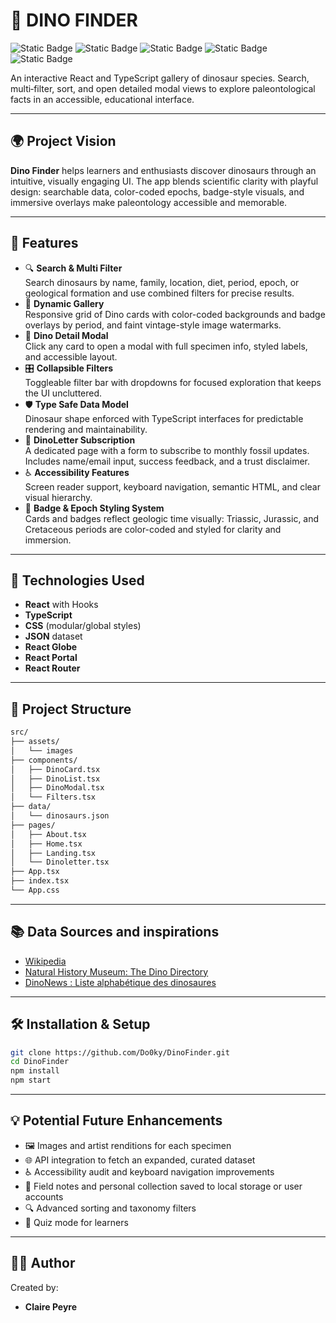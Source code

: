 # 🦕 DINO FINDER

![Static Badge](https://img.shields.io/badge/React-blue?style=plastic&logo=react&color=61DBFB)
![Static Badge](https://img.shields.io/badge/TypeScript-blue?style=plastic&logo=typescript)
![Static Badge](https://img.shields.io/badge/npm-red?style=plastic&logo=npm&color=CB3837)
![Static Badge](https://img.shields.io/badge/CSS3-blue?style=plastic&logo=css&color=2965f1)
![Static Badge](https://img.shields.io/badge/Git-blue?style=plastic&logo=git&color=f14e32)

An interactive React and TypeScript gallery of dinosaur species.
Search, multi‑filter, sort, and open detailed modal views to explore paleontological facts in an accessible, educational interface.

---

## 🌍 Project Vision

**Dino Finder** helps learners and enthusiasts discover dinosaurs through an intuitive, visually engaging UI. The app blends scientific clarity with playful design: searchable data, color-coded epochs, badge-style visuals, and immersive overlays make paleontology accessible and memorable.

---

## 🚀 Features

- 🔍 **Search & Multi Filter**  
    Search dinosaurs by name, family, location, diet, period, epoch, or geological formation and use combined filters for precise results.
- 🦖 **Dynamic Gallery**   
  Responsive grid of Dino cards with color-coded backgrounds and badge overlays by period, and faint vintage-style image watermarks.
- 📘 **Dino Detail Modal**  
  Click any card to open a modal with full specimen info, styled labels, and accessible layout.
- 🎛️ **Collapsible Filters**  
  Toggleable filter bar with dropdowns for focused exploration that keeps the UI uncluttered.
- 🛡️ **Type Safe Data Model**  
  Dinosaur shape enforced with TypeScript interfaces for predictable rendering and maintainability.
- 💌 **DinoLetter Subscription**  
  A dedicated page with a form to subscribe to monthly fossil updates. Includes name/email input, success feedback, and a trust disclaimer.
- ♿ **Accessibility Features**  
  Screen reader support, keyboard navigation, semantic HTML, and clear visual hierarchy.
- 🎨 **Badge & Epoch Styling System**  
  Cards and badges reflect geologic time visually: Triassic, Jurassic, and Cretaceous periods are color-coded and styled for clarity and immersion.


---

## 🧪 Technologies Used

- **React** with Hooks
- **TypeScript**
- **CSS** (modular/global styles)
- **JSON** dataset
- **React Globe**
- **React Portal**
- **React Router**
  
---

## 📁 Project Structure
```bash
src/
├── assets/
│   └── images
├── components/
│   ├── DinoCard.tsx
│   ├── DinoList.tsx
│   ├── DinoModal.tsx
│   └── Filters.tsx
├── data/
│   └── dinosaurs.json
├── pages/
│   ├── About.tsx
│   ├── Home.tsx
│   ├── Landing.tsx
│   └── Dinoletter.tsx
├── App.tsx
├── index.tsx
└── App.css
```
---

## 📚 Data Sources and inspirations

- [Wikipedia](https://www.wikipedia.org)
- [Natural History Museum: The Dino Directory](https://www.nhm.ac.uk/discover/dino-directory.html)
- [DinoNews : Liste alphabétique des dinosaures](https://dinonews.net/index/liste_alpha.php)

---

## 🛠️ Installation & Setup
```bash
git clone https://github.com/Do0ky/DinoFinder.git 
cd DinoFinder
npm install
npm start
```
---

## 💡 Potential Future Enhancements
- 🖼️ Images and artist renditions for each specimen
- 🌐 API integration to fetch an expanded, curated dataset
- ♿ Accessibility audit and keyboard navigation improvements
- 📒 Field notes and personal collection saved to local storage or user accounts
- 🔍 Advanced sorting and taxonomy filters
- 🧠 Quiz mode for learners

---

## 👩‍💻 Author
Created by:
- **Claire Peyre**  